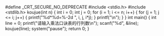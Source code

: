 #define _CRT_SECURE_NO_DEPRECATE
#include <stdio.h>
#include <stdlib.h>
koujue(int n)
{
	int i = 0;
	int j = 0;
	for (i = 1; i <= n; i++)
	{
		for (j = 1; j <= i; j++)
		{
			printf("%d*%d=%-2d ", i, j, i*j);
		}
		printf("\n");
	}
}
int main()
{
	int line = 0;
	printf("请输入乘法口诀表的行列数\n");
	scanf("%d", &line);
	koujue(line);
	system("pause");
	return 0;
}
